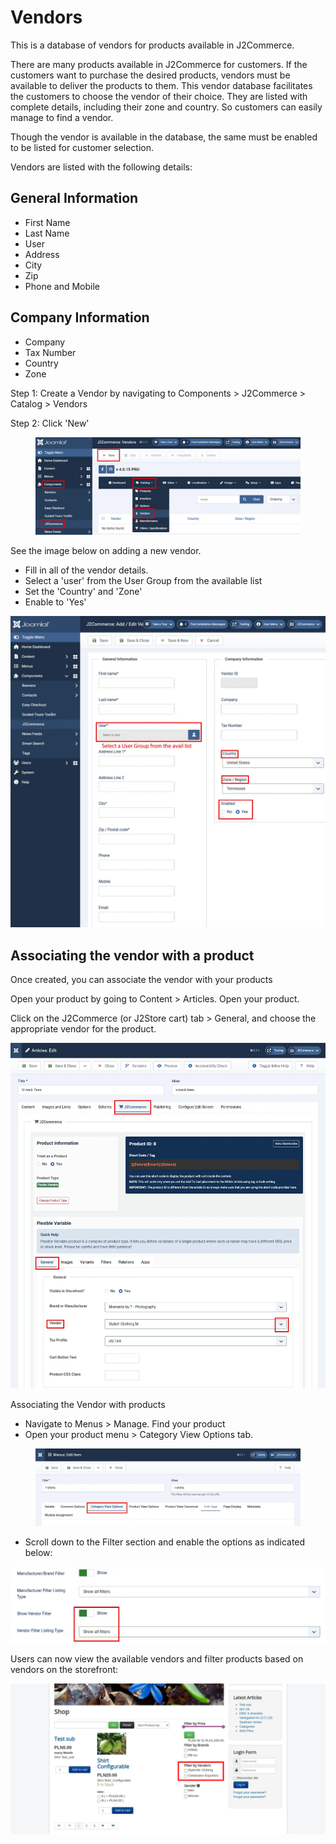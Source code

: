 # Vendors

This is a database of vendors for products available in J2Commerce.

There are many products available in J2Commerce for customers. If the customers want to purchase the desired products, vendors must be available to deliver the products to them. This vendor database facilitates the customers to choose the vendor of their choice. They are listed with complete details, including their zone and country. So customers can easily manage to find a vendor.

Though the vendor is available in the database, the same must be enabled to be listed for customer selection.

Vendors are listed with the following details:

## General Information <a href="#general-information" id="general-information"></a>

* First Name
* Last Name
* User
* Address
* City
* Zip
* Phone and Mobile

## Company Information <a href="#company-information" id="company-information"></a>

* Company
* Tax Number
* Country
* Zone

Step 1: Create a Vendor by navigating to Components > J2Commerce > Catalog > Vendors

Step 2: Click 'New'

<figure><img src="../.gitbook/assets/vendors1.webp" alt=""><figcaption></figcaption></figure>

See the image below on adding a new vendor.&#x20;

* Fill in all of the vendor details.&#x20;
* Select a 'user' from the User Group from the available list
* Set the 'Country' and 'Zone'
* Enable to 'Yes'

![Vendors](../.gitbook/assets/vendors2.webp)

## Associating the vendor with a product

Once created, you can associate the vendor with your products

Open your product by going to Content > Articles. Open your product.

Click on the J2Commerce (or J2Store cart) tab > General, and choose the appropriate vendor for the product.

![Choosing the vendor](../.gitbook/assets/vendors3.webp)

Associating the Vendor with products

* Navigate to Menus > Manage. Find your product
* Open your product menu > Category View Options tab.

<figure><img src="../.gitbook/assets/manufacturers7a.webp" alt=""><figcaption></figcaption></figure>

* Scroll down to the Filter section and enable the options as indicated below:

![Vendor Filters](../.gitbook/assets/vendors4.webp)

Users can now view the available vendors and filter products based on vendors on the storefront:

![](../.gitbook/assets/screenshot-localhost-2020.08.19-13_10_29.png)
